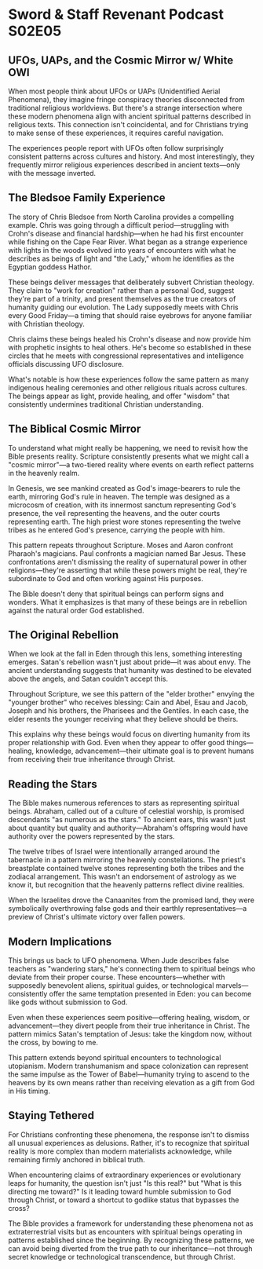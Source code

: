 # Sword & Staff Revenant Podcast S02E05

## UFOs, UAPs, and the Cosmic Mirror w/ White OWl

When most people think about UFOs or UAPs (Unidentified Aerial Phenomena), they imagine fringe conspiracy theories disconnected from traditional religious worldviews. But there's a strange intersection where these modern phenomena align with ancient spiritual patterns described in religious texts. This connection isn't coincidental, and for Christians trying to make sense of these experiences, it requires careful navigation.

The experiences people report with UFOs often follow surprisingly consistent patterns across cultures and history. And most interestingly, they frequently mirror religious experiences described in ancient texts—only with the message inverted.

## The Bledsoe Family Experience

The story of Chris Bledsoe from North Carolina provides a compelling example. Chris was going through a difficult period—struggling with Crohn's disease and financial hardship—when he had his first encounter while fishing on the Cape Fear River. What began as a strange experience with lights in the woods evolved into years of encounters with what he describes as beings of light and "the Lady," whom he identifies as the Egyptian goddess Hathor.

These beings deliver messages that deliberately subvert Christian theology. They claim to "work for creation" rather than a personal God, suggest they're part of a trinity, and present themselves as the true creators of humanity guiding our evolution. The Lady supposedly meets with Chris every Good Friday—a timing that should raise eyebrows for anyone familiar with Christian theology.

Chris claims these beings healed his Crohn's disease and now provide him with prophetic insights to heal others. He's become so established in these circles that he meets with congressional representatives and intelligence officials discussing UFO disclosure.

What's notable is how these experiences follow the same pattern as many indigenous healing ceremonies and other religious rituals across cultures. The beings appear as light, provide healing, and offer "wisdom" that consistently undermines traditional Christian understanding.

## The Biblical Cosmic Mirror

To understand what might really be happening, we need to revisit how the Bible presents reality. Scripture consistently presents what we might call a "cosmic mirror"—a two-tiered reality where events on earth reflect patterns in the heavenly realm.

In Genesis, we see mankind created as God's image-bearers to rule the earth, mirroring God's rule in heaven. The temple was designed as a microcosm of creation, with its innermost sanctum representing God's presence, the veil representing the heavens, and the outer courts representing earth. The high priest wore stones representing the twelve tribes as he entered God's presence, carrying the people with him.

This pattern repeats throughout Scripture. Moses and Aaron confront Pharaoh's magicians. Paul confronts a magician named Bar Jesus. These confrontations aren't dismissing the reality of supernatural power in other religions—they're asserting that while these powers might be real, they're subordinate to God and often working against His purposes.

The Bible doesn't deny that spiritual beings can perform signs and wonders. What it emphasizes is that many of these beings are in rebellion against the natural order God established.

## The Original Rebellion

When we look at the fall in Eden through this lens, something interesting emerges. Satan's rebellion wasn't just about pride—it was about envy. The ancient understanding suggests that humanity was destined to be elevated above the angels, and Satan couldn't accept this.

Throughout Scripture, we see this pattern of the "elder brother" envying the "younger brother" who receives blessing: Cain and Abel, Esau and Jacob, Joseph and his brothers, the Pharisees and the Gentiles. In each case, the elder resents the younger receiving what they believe should be theirs.

This explains why these beings would focus on diverting humanity from its proper relationship with God. Even when they appear to offer good things—healing, knowledge, advancement—their ultimate goal is to prevent humans from receiving their true inheritance through Christ.

## Reading the Stars

The Bible makes numerous references to stars as representing spiritual beings. Abraham, called out of a culture of celestial worship, is promised descendants "as numerous as the stars." To ancient ears, this wasn't just about quantity but quality and authority—Abraham's offspring would have authority over the powers represented by the stars.

The twelve tribes of Israel were intentionally arranged around the tabernacle in a pattern mirroring the heavenly constellations. The priest's breastplate contained twelve stones representing both the tribes and the zodiacal arrangement. This wasn't an endorsement of astrology as we know it, but recognition that the heavenly patterns reflect divine realities.

When the Israelites drove the Canaanites from the promised land, they were symbolically overthrowing false gods and their earthly representatives—a preview of Christ's ultimate victory over fallen powers.

## Modern Implications

This brings us back to UFO phenomena. When Jude describes false teachers as "wandering stars," he's connecting them to spiritual beings who deviate from their proper course. These encounters—whether with supposedly benevolent aliens, spiritual guides, or technological marvels—consistently offer the same temptation presented in Eden: you can become like gods without submission to God.

Even when these experiences seem positive—offering healing, wisdom, or advancement—they divert people from their true inheritance in Christ. The pattern mimics Satan's temptation of Jesus: take the kingdom now, without the cross, by bowing to me.

This pattern extends beyond spiritual encounters to technological utopianism. Modern transhumanism and space colonization can represent the same impulse as the Tower of Babel—humanity trying to ascend to the heavens by its own means rather than receiving elevation as a gift from God in His timing.

## Staying Tethered

For Christians confronting these phenomena, the response isn't to dismiss all unusual experiences as delusions. Rather, it's to recognize that spiritual reality is more complex than modern materialists acknowledge, while remaining firmly anchored in biblical truth.

When encountering claims of extraordinary experiences or evolutionary leaps for humanity, the question isn't just "Is this real?" but "What is this directing me toward?" Is it leading toward humble submission to God through Christ, or toward a shortcut to godlike status that bypasses the cross?

The Bible provides a framework for understanding these phenomena not as extraterrestrial visits but as encounters with spiritual beings operating in patterns established since the beginning. By recognizing these patterns, we can avoid being diverted from the true path to our inheritance—not through secret knowledge or technological transcendence, but through Christ.
